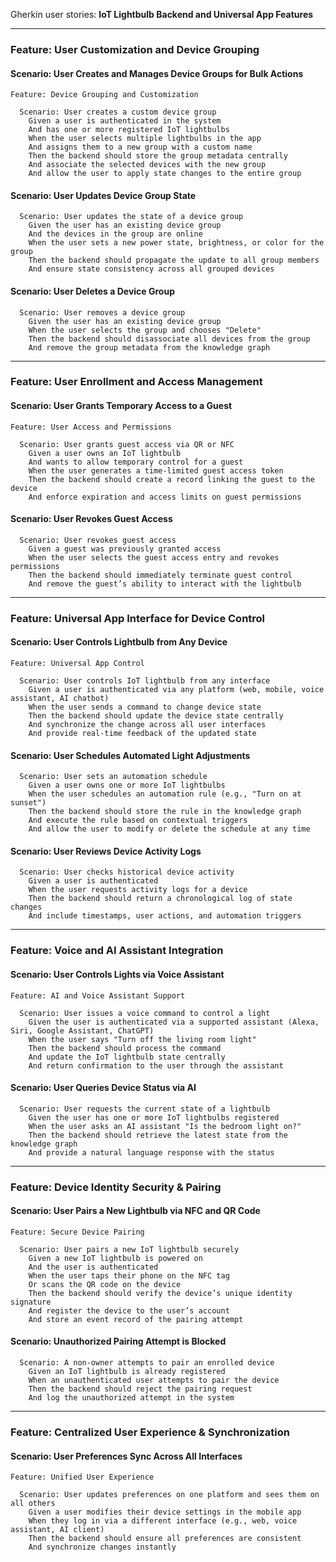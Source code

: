 Gherkin user stories: **IoT Lightbulb Backend and Universal App Features**

---

### **Feature: User Customization and Device Grouping**
#### **Scenario: User Creates and Manages Device Groups for Bulk Actions**
```gherkin
Feature: Device Grouping and Customization

  Scenario: User creates a custom device group
    Given a user is authenticated in the system
    And has one or more registered IoT lightbulbs
    When the user selects multiple lightbulbs in the app
    And assigns them to a new group with a custom name
    Then the backend should store the group metadata centrally
    And associate the selected devices with the new group
    And allow the user to apply state changes to the entire group
```

#### **Scenario: User Updates Device Group State**
```gherkin
  Scenario: User updates the state of a device group
    Given the user has an existing device group
    And the devices in the group are online
    When the user sets a new power state, brightness, or color for the group
    Then the backend should propagate the update to all group members
    And ensure state consistency across all grouped devices
```

#### **Scenario: User Deletes a Device Group**
```gherkin
  Scenario: User removes a device group
    Given the user has an existing device group
    When the user selects the group and chooses "Delete"
    Then the backend should disassociate all devices from the group
    And remove the group metadata from the knowledge graph
```

---

### **Feature: User Enrollment and Access Management**
#### **Scenario: User Grants Temporary Access to a Guest**
```gherkin
Feature: User Access and Permissions

  Scenario: User grants guest access via QR or NFC
    Given a user owns an IoT lightbulb
    And wants to allow temporary control for a guest
    When the user generates a time-limited guest access token
    Then the backend should create a record linking the guest to the device
    And enforce expiration and access limits on guest permissions
```

#### **Scenario: User Revokes Guest Access**
```gherkin
  Scenario: User revokes guest access
    Given a guest was previously granted access
    When the user selects the guest access entry and revokes permissions
    Then the backend should immediately terminate guest control
    And remove the guest’s ability to interact with the lightbulb
```

---

### **Feature: Universal App Interface for Device Control**
#### **Scenario: User Controls Lightbulb from Any Device**
```gherkin
Feature: Universal App Control

  Scenario: User controls IoT lightbulb from any interface
    Given a user is authenticated via any platform (web, mobile, voice assistant, AI chatbot)
    When the user sends a command to change device state
    Then the backend should update the device state centrally
    And synchronize the change across all user interfaces
    And provide real-time feedback of the updated state
```

#### **Scenario: User Schedules Automated Light Adjustments**
```gherkin
  Scenario: User sets an automation schedule
    Given a user owns one or more IoT lightbulbs
    When the user schedules an automation rule (e.g., "Turn on at sunset")
    Then the backend should store the rule in the knowledge graph
    And execute the rule based on contextual triggers
    And allow the user to modify or delete the schedule at any time
```

#### **Scenario: User Reviews Device Activity Logs**
```gherkin
  Scenario: User checks historical device activity
    Given a user is authenticated
    When the user requests activity logs for a device
    Then the backend should return a chronological log of state changes
    And include timestamps, user actions, and automation triggers
```

---

### **Feature: Voice and AI Assistant Integration**
#### **Scenario: User Controls Lights via Voice Assistant**
```gherkin
Feature: AI and Voice Assistant Support

  Scenario: User issues a voice command to control a light
    Given the user is authenticated via a supported assistant (Alexa, Siri, Google Assistant, ChatGPT)
    When the user says "Turn off the living room light"
    Then the backend should process the command
    And update the IoT lightbulb state centrally
    And return confirmation to the user through the assistant
```

#### **Scenario: User Queries Device Status via AI**
```gherkin
  Scenario: User requests the current state of a lightbulb
    Given the user has one or more IoT lightbulbs registered
    When the user asks an AI assistant "Is the bedroom light on?"
    Then the backend should retrieve the latest state from the knowledge graph
    And provide a natural language response with the status
```

---

### **Feature: Device Identity Security & Pairing**
#### **Scenario: User Pairs a New Lightbulb via NFC and QR Code**
```gherkin
Feature: Secure Device Pairing

  Scenario: User pairs a new IoT lightbulb securely
    Given a new IoT lightbulb is powered on
    And the user is authenticated
    When the user taps their phone on the NFC tag
    Or scans the QR code on the device
    Then the backend should verify the device’s unique identity signature
    And register the device to the user’s account
    And store an event record of the pairing attempt
```

#### **Scenario: Unauthorized Pairing Attempt is Blocked**
```gherkin
  Scenario: A non-owner attempts to pair an enrolled device
    Given an IoT lightbulb is already registered
    When an unauthenticated user attempts to pair the device
    Then the backend should reject the pairing request
    And log the unauthorized attempt in the system
```

---

### **Feature: Centralized User Experience & Synchronization**
#### **Scenario: User Preferences Sync Across All Interfaces**
```gherkin
Feature: Unified User Experience

  Scenario: User updates preferences on one platform and sees them on all others
    Given a user modifies their device settings in the mobile app
    When they log in via a different interface (e.g., web, voice assistant, AI client)
    Then the backend should ensure all preferences are consistent
    And synchronize changes instantly
```

